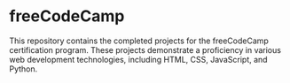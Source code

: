 # freeCodeCamp
This repository contains the completed projects for the freeCodeCamp certification program. These projects demonstrate a proficiency in various web development technologies, including HTML, CSS, JavaScript, and Python.
